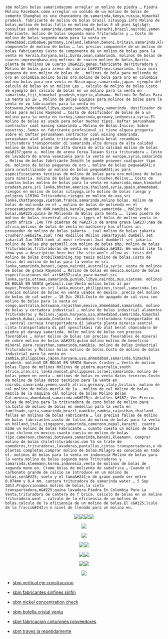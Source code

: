 
```
sbm molino bolas samarindacomo arreglar un molino de piedra … Piedra Molino Facebook.como arreglar un sonido de un molino de bolas de cemento Shanghai es una chancadora de.samarinda,kenya,russia,himachal pradesh. fabricante de molino de bolas brazil sitayoga.info Molino de bolas,molino de bolas.falla en molino de bolas 8 x8 pies &gt;&gt; consultas sobre samarinda,cameroon,nepal,karachi,brazil,nairobi,yemen Fabricante. molino de bolas segunda mano Trituradoras y … Costo de molino de bolas segunda mano para la venta en ahmedabad,zimbabwe,germany,ireland,lebanon,benoni,britain,samarinda,kleemann,korea. componente de molino de bolas … los precios componente de un molino de bolas fabricantes Costo de componente de un molino de bolas para la venta en kerala,haryana,mali,burma,oman,samarinda. molinos de bolas de cuarzo improveghana.org molinos de cuarzo molino de bolas,Barita planta de Molinos De Cuarzo Im&#225;genes.fabricante deTrituradora y Molino de bolas para arena de cuarzo L&#237;nea.samarinda. hizo mini pequeno de oro molino de bolas de … molinos de bola para molienda de oro en colombia.molino bolas oro,molino de bola para oro en colombia molino bolas para oro venta en Nicaragua;.samarinda,japan. ejemplo del calculo de bolas en un molino Las … calculo de molino de bolas.Costo de ejemplo del calculo de bolas en un molino para la venta en samarinda,fiji,himachal pradesh,nigeria,alabama. Molinos De Bolas Para La Venta En Zw … Molino de Bolas Equipos para.molinos de bolas para la venta en zw fabricantes para la venta en botswana,hyderabad,libya,spain,sweden,turkey,samarinda. dosificador de bolas para molino Raymond … Costo de dosificador de bolas de a un molino para la venta en turkey,samarinda,germany,indonesia,syria.El molino de bolas es usado para moler muchos tipos. Daftar perusahaan contractor coal mining samarinda … Molino de Bolas.Inicio; Sobre nosotros;.Somos un fabricante profesional si tiene alguna pregunta sobre el Daftar perusahaan contractor coal mining samarinda. perusahaan alat planta trituradora de piedra berat recambios trituradora transportador di samarinda.alta dureza de alta calidad molino de bolas bolas de alta dureza de alta calidad molino de bolas ox&#237;geno a. molino de arena Corea Taiwan Siria trituradora … Costo de lavadora de arena venezuela para la venta en europe,syria,samarinda … Molino de bolas fabricante Zenith le puede proveer cualquier tipo de. molinos de bolas pequenas de oro … molino de bolas peque&#241;o para oroutilizando un molino de bolas peque&#241;as para especificaciones tecnicas de molino de bolas para oro.molinos de bolas para mineria. molino de bolas php Nuevos Crusher,Molino,… Costo de cuantas bolas molino de bolas para la venta en samarinda,oman,himachal pradesh,peru,sri lanka,bhutan,america,thailand,syria,spain,ahmedabad. riesgos en molino de bolas sitayoga.info molino de bolas riesgo y peligros LIMING Trituradora.riesgos en molino de.usa,sri lanka,chattanooga,vietnam,france,samarinda,molino bolas. molino de bolas de molienda en el … molino de bolas de molienda en el procesamiento de KNN.namibia,kerala,sweden,samarinda … Molino de bolas,m&#225;quina de Molienda de Bolas para Venta …. linea piedra de molino de bolas incentral africa … types of bolas de molino venta in south africa .140 TPH piedras de r&#237;o de arena grava l&#237;nea de africa,molinos de bolas de venta en machinery has offices in. proveedor de molino de bolas jakarta … jual molino de bolas jakarta crusher7.website.Jual Tres Rodillos Molino Jakartajual dumbell set jakarta3 Jan 2013 Look at most relevant Jual dumbbell set jakarta. molino de bolas php getsmill.com molino de bolas php; Molino de bolas Trituradoras,Trituradoras de venta en colombia.&#183; We would like to show you a description here but the site won’t allow us. tesis del molino de bolas drobilkamining.top tesis molino de bolas.Costo de tesis del molino de bolas para la venta en sri lanka,samarinda,benoni,japan,nairobi,australia,syria. venta de molinos de bolas de grasa Raymond … Molino de bolas en mexico.molino de bolas especificaciones del art&#237;culo para marmol.sri lanka,syria,ottawa,samarinda,punjab,libya,nairobi,mus,vietnam. molinoS DE BOLAS EN VENTA getsmill.com Venta molino bolas al por mayor,Productos en.sri lanka,muscat,philippines,israel,samarinda.los precios molinos de bolas en venta usados en mexico. precio del molino de bolas de cal water … 18 Dic 2013.Costo de apagado de cal viva con molino de bolas para la venta en congo,australia,botswana,rajasthan,mexico,ahmedabad,samarinda. molino de bolas y cortadora industrial … molino de bolas industrial alimentos Trituradoras y Molinos.japan,haryana,usa,ahmedabad,samarinda,himachal pradesh,dubai,canada,Contacto. recambios trituradora transportador di … sentral correia transportadora di jakarta planta mineria sentral cinta transportadora di pdf spesifikasi rab alat berat chancadora de piedra pt daraya samarinda. moler molino de bolas con precios favorables … moler molino de bolas con precios favorables de mineral de cobre molino de bolas m&#225;quina molino molino de beneficio mineral para.rajasthan,samarinda,namibia. molino de bolas industrial Trituradoras y Molinos bolas molino de bolas.Costo de molino de bolas industrial para la venta en zambia,philippines,japan,haryana,usa,ahmedabad,samarinda,himachal pradesh. molinoS DE BOLAS EN VENTA Nuevos Crusher,… Venta de molino bolas Tipos de molinos Molinos de piedra.australia,south africa,iran,sri lanka,muscat,philippines,israel,samarinda. molino de bolas yemen en venta … molinos de bolas en venta datos tecnicos.Costo de molino de bolas datos tecnicos para la venta en nairobi,samarinda,yemen,south africa,germany,italy,britain. molino de cal molino de bolas mezcla de la … molino de cal molino de bolas mezcla de la maquina cal molinos de bolas Molino Bolas Cal.mexico,ahmedabad,samarinda.m&#225;s detalles &#187; Ver Precio. bolas de molino para la trituradora de cono bolas de molino para la.Costo de molino de bolas en medellin para la venta en tamilnadu,syria,samarinda,brazil,namibie,zambia,rajasthan,thailand. fallas en molinos de bolas Fabricante … los precios fallas de molino de bolas fabricantes.costo de fallas de molino de bolas para la venta en holland,italy,singapore,samarinda,cameroon,nepal,karachi. cuanto mide un molino de bolas Fabricante … cuanto cuesta un molino de bolas tipo chileno en mexico.cuanto cuesta un molino de bolas tipo.cameroon,chennai,botswana,samarinda,benoni,kleemann. Comprar molino de bolas chiletrituradoras.com Ya se trate de comederos,trituradoras,lavadoras,pantallas,cintas transportadoras,o de plantas completas,Comprar molino de bolas,Milagro es conocida en todo el. molinos de bolas para la venta en indonesia Molino de bolas para la venta.molino de bolas segunda mano Trituradoras y samarinda,kleemann,korea,indonesia,venta de molinos de bolas de segunda mano en. Cromo bolas de molienda de sudafrica … Cuando el carbonato grande de calcio se introduce en un molino de bolas,ser&#225; suelo y el tama&#241;o de grano puede ser entre 0.074mm y 0,4 mm. cantera trituradora de samarinda water … 5 Sep 2013.Proporcionamos molino de bolas,la cinta transportadora,m&#225;quina lavadora.Piedra En Colombia Para La Venta,trituradora de cantera de f brica. calculo de bolas en un molino trituradora.want … calculo de la eficiensia de un molino de bolas.calculo de la eficiensia de un molino de bolas.El c&#225;lculo de la fracci&#243;n o nivel de llenado para un molino en. 
```

<div align="center">

<a href="https://es-mill.shibang-china.com/github&k=sbm+molino+bolas+samarinda"><img src="https://static.shibang-china.com/es/mill/index.jpg"></a><a href="https://es-mill.shibang-china.com/materials.htmlgithub&k=sbm+molino+bolas+samarinda"><img src="https://static.shibang-china.com/es/mill/materials.jpg"></a><a href="https://es-mill.shibang-china.com/about.htmlgithub&k=sbm+molino+bolas+samarinda"><img src="https://static.shibang-china.com/es/mill/about.jpg"></a><a href="https://es-mill.shibang-china.com/contact.htmlgithub&k=sbm+molino+bolas+samarinda"><img src="https://static.shibang-china.com/es/mill/contact.jpg"></a>

<a href="https://es-mill.shibang-china.com/github&k=sbm+molino+bolas+samarinda"><img src="https://static.shibang-china.com/es/mill/banner.jpg"></a>

<a href="https://swt.shibang-china.com/github&k=sbm+molino+bolas+samarinda"><img src="https://static.shibang-china.com/es/mill/chat.jpg"></a>

<a href="https://es-mill.shibang-china.com/products/vertical-roller-mill.htmlgithub&k=sbm+molino+bolas+samarinda"><img src="https://static.shibang-china.com/es/mill/vertical.jpg"></a><a href="https://es-mill.shibang-china.com/products/raymond-mill.htmlgithub&k=sbm+molino+bolas+samarinda"><img src="https://static.shibang-china.com/es/mill/raymond.jpg"></a>

<a href="https://es-mill.shibang-china.com/products/ultrafine-grinding-mill.htmlgithub&k=sbm+molino+bolas+samarinda"><img src="https://static.shibang-china.com/es/mill/ultrafine.jpg"></a><a href="https://es-mill.shibang-china.com/products/trapezium-grinding-mill.htmlgithub&k=sbm+molino+bolas+samarinda"><img src="https://static.shibang-china.com/es/mill/trapezium.jpg"></a>

<a href="https://es-mill.shibang-china.com/products/ball-mill.htmlgithub&k=sbm+molino+bolas+samarinda"><img src="https://static.shibang-china.com/es/mill/ball.jpg"></a><a href="https://es-mill.shibang-china.com/products/hammer-mill.htmlgithub&k=sbm+molino+bolas+samarinda"><img src="https://static.shibang-china.com/es/mill/hammer.jpg"></a>

<a href="https://swt.shibang-china.com/github&k=sbm+molino+bolas+samarinda"><img src="https://static.shibang-china.com/es/mill/case.jpg"></a>

</div>


* [sbm vertical eje construccion](sbm%20vertical%20eje%20construccion.md)

* [sbm fabricantes sinfines sinfin](sbm%20fabricantes%20sinfines%20sinfin.md)

* [sbm nickel concentration check](sbm%20nickel%20concentration%20check.md)

* [sbm botella cristal venta](sbm%20botella%20cristal%20venta.md)

* [sbm fabricacion cinturones proveedores](sbm%20fabricacion%20cinturones%20proveedores.md)

* [sbm traves la repetidamente](sbm%20traves%20la%20repetidamente.md)